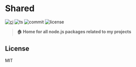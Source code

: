 # Shared

[![ci][ci-badge]][ci-link]
![ts][ts-badge]
![commit][commit-badge]
![license][license-badge]

> **🏠 Home for all node.js packages related to my projects**

## License
MIT

[ci-badge]: https://github.com/guillaumecatel/shared/actions/workflows/ci.yaml/badge.svg?branch=main
[ci-link]: https://github.com/guillaumecatel/shared/actions/workflows/ci.yaml
[ts-badge]: https://badgen.net/badge/-/TypeScript/blue?icon=typescript&label
[commit-badge]: https://img.shields.io/github/commit-activity/m/guillaumecatel/shared
[license-badge]: https://img.shields.io/github/license/guillaumecatel/shared
